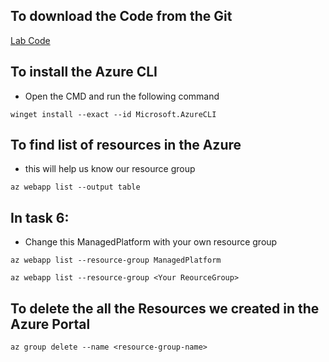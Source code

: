 
## To download the Code from the Git

[Lab Code](https://github.com/MicrosoftLearning/AZ-204-DevelopingSolutionsforMicrosoftAzure.git)

## To install the Azure CLI

- Open the CMD and run the following command

```
winget install --exact --id Microsoft.AzureCLI

```

## To find list of resources in the Azure 

- this will help us know our resource group

```
az webapp list --output table

```

## In task 6: 

- Change this ManagedPlatform with your own resource group

```
az webapp list --resource-group ManagedPlatform
```

```
az webapp list --resource-group <Your ReourceGroup>
```


## To delete the all the Resources we created in the Azure Portal

```
az group delete --name <resource-group-name>
```

